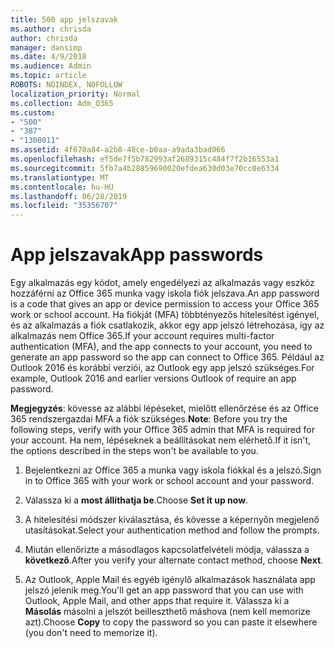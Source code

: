 ```yaml
---
title: 500 app jelszavak
ms.author: chrisda
author: chrisda
manager: dansimp
ms.date: 4/9/2018
ms.audience: Admin
ms.topic: article
ROBOTS: NOINDEX, NOFOLLOW
localization_priority: Normal
ms.collection: Adm_O365
ms.custom:
- "500"
- "387"
- "1300011"
ms.assetid: 4f670a84-a2b8-48ce-b0aa-a9ada3bad066
ms.openlocfilehash: ef5de7f5b782993af2689315c484f7f2b16553a1
ms.sourcegitcommit: 5fb7a4b28859690020efdea630d03e70cc0e6334
ms.translationtype: MT
ms.contentlocale: hu-HU
ms.lasthandoff: 06/28/2019
ms.locfileid: "35356707"
---
```

# <a name="app-passwords"></a><span data-ttu-id="3196b-102">App jelszavak</span><span class="sxs-lookup"><span data-stu-id="3196b-102">App passwords</span></span>

<span data-ttu-id="3196b-103">Egy alkalmazás egy kódot, amely engedélyezi az alkalmazás vagy eszköz hozzáférni az Office 365 munka vagy iskola fiók jelszava.</span><span class="sxs-lookup"><span data-stu-id="3196b-103">An app password is a code that gives an app or device permission to access your Office 365 work or school account.</span></span> <span data-ttu-id="3196b-104">Ha fiókját (MFA) többtényezős hitelesítést igényel, és az alkalmazás a fiók csatlakozik, akkor egy app jelszó létrehozása, így az alkalmazás nem Office 365.</span><span class="sxs-lookup"><span data-stu-id="3196b-104">If your account requires multi-factor authentication (MFA), and the app connects to your account, you need to generate an app password so the app can connect to Office 365.</span></span> <span data-ttu-id="3196b-105">Például az Outlook 2016 és korábbi verziói, az Outlook egy app jelszó szükséges.</span><span class="sxs-lookup"><span data-stu-id="3196b-105">For example, Outlook 2016 and earlier versions Outlook of require an app password.</span></span>

 <span data-ttu-id="3196b-106">**Megjegyzés**: kövesse az alábbi lépéseket, mielőtt ellenőrzése és az Office 365 rendszergazdai MFA a fiók szükséges.</span><span class="sxs-lookup"><span data-stu-id="3196b-106">**Note**: Before you try the following steps, verify with your Office 365 admin that MFA is required for your account.</span></span> <span data-ttu-id="3196b-107">Ha nem, lépéseknek a beállításokat nem elérhető.</span><span class="sxs-lookup"><span data-stu-id="3196b-107">If it isn't, the options described in the steps won't be available to you.</span></span>

1. <span data-ttu-id="3196b-108">Bejelentkezni az Office 365 a munka vagy iskola fiókkal és a jelszó.</span><span class="sxs-lookup"><span data-stu-id="3196b-108">Sign in to Office 365 with your work or school account and your password.</span></span>

2. <span data-ttu-id="3196b-109">Válassza ki a **most állíthatja be**.</span><span class="sxs-lookup"><span data-stu-id="3196b-109">Choose **Set it up now**.</span></span>

3. <span data-ttu-id="3196b-110">A hitelesítési módszer kiválasztása, és kövesse a képernyőn megjelenő utasításokat.</span><span class="sxs-lookup"><span data-stu-id="3196b-110">Select your authentication method and follow the prompts.</span></span>

4. <span data-ttu-id="3196b-111">Miután ellenőrizte a másodlagos kapcsolatfelvételi módja, válassza a **következő**.</span><span class="sxs-lookup"><span data-stu-id="3196b-111">After you verify your alternate contact method, choose **Next**.</span></span>

5. <span data-ttu-id="3196b-112">Az Outlook, Apple Mail és egyéb igénylő alkalmazások használata app jelszó jelenik meg.</span><span class="sxs-lookup"><span data-stu-id="3196b-112">You'll get an app password that you can use with Outlook, Apple Mail, and other apps that require it.</span></span> <span data-ttu-id="3196b-113">Válassza ki a **Másolás** másolni a jelszót beilleszthető máshova (nem kell memorize azt).</span><span class="sxs-lookup"><span data-stu-id="3196b-113">Choose **Copy** to copy the password so you can paste it elsewhere (you don't need to memorize it).</span></span>
